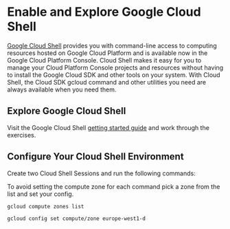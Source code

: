 # Enable and Explore Google Cloud Shell

[Google Cloud Shell](https://cloud.google.com/shell/docs) provides you with command-line access to computing resources hosted on Google Cloud Platform and is available now in the Google Cloud Platform Console. Cloud Shell makes it easy for you to manage your Cloud Platform Console projects and resources without having to install the Google Cloud SDK and other tools on your system. With Cloud Shell, the Cloud SDK gcloud command and other utilities you need are always available when you need them.

## Explore Google Cloud Shell

Visit the Google Cloud Shell [getting started guide](https://cloud.google.com/shell/docs/quickstart) and work through the exercises.

## Configure Your Cloud Shell Environment

Create two Cloud Shell Sessions and run the following commands:

To avoid setting the compute zone for each command pick a zone from the list and set your config.

```
gcloud compute zones list
```

```
gcloud config set compute/zone europe-west1-d
```
